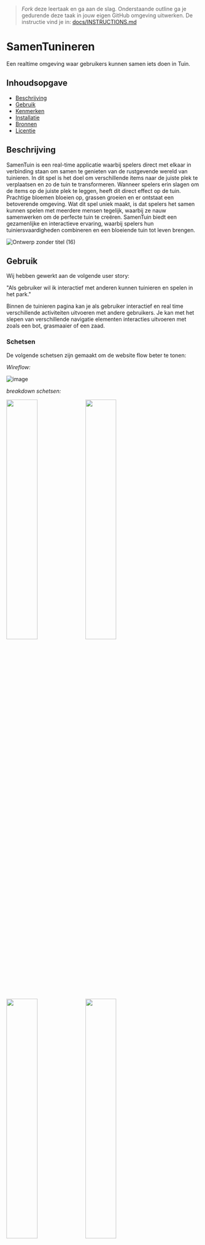 > _Fork_ deze leertaak en ga aan de slag. Onderstaande outline ga je gedurende deze taak in jouw eigen GitHub omgeving uitwerken. De instructie vind je in: [docs/INSTRUCTIONS.md](docs/INSTRUCTIONS.md)

# SamenTunineren 
Een realtime omgeving waar gebruikers kunnen samen iets doen in Tuin.
<!-- Geef je project een titel en schrijf in één zin wat het is -->

## Inhoudsopgave

  * [Beschrijving](#beschrijving)
  * [Gebruik](#gebruik)
  * [Kenmerken](#kenmerken)
  * [Installatie](#installatie)
  * [Bronnen](#bronnen)
  * [Licentie](#licentie)

## Beschrijving
SamenTuin is een real-time applicatie waarbij spelers direct met elkaar in verbinding staan om samen te genieten van de rustgevende wereld van tuinieren. In dit spel is het doel om verschillende items naar de juiste plek te verplaatsen en zo de tuin te transformeren. Wanneer spelers erin slagen om de items op de juiste plek te leggen, heeft dit direct effect op de tuin. Prachtige bloemen bloeien op, grassen groeien en er ontstaat een betoverende omgeving. Wat dit spel uniek maakt, is dat spelers het samen kunnen spelen met meerdere mensen tegelijk, waarbij ze nauw samenwerken om de perfecte tuin te creëren. SamenTuin biedt een gezamenlijke en interactieve ervaring, waarbij spelers hun tuiniersvaardigheden combineren en een bloeiende tuin tot leven brengen.


![Ontwerp zonder titel (16)](https://github.com/Tolga1999/connecting-people-realtime-web-app/assets/54691201/8e18b02b-6e53-4f8b-9b39-8bc086e44c2f)

<!-- Bij Beschrijving staat kort beschreven wat voor project het is en wat je hebt gemaakt -->
<!-- Voeg een mooie poster visual toe 📸 -->
<!-- Voeg een link toe naar Github Pages 🌐-->

## Gebruik
<!-- Bij Gebruik staat de user story, hoe het werkt en wat je er mee kan. -->
Wij hebben gewerkt aan de volgende user story:

"Als gebruiker wil ik interactief met anderen kunnen tuinieren en spelen in het park."

Binnen de tuinieren pagina kan je als gebruiker interactief en real time verschillende activiteiten uitvoeren met andere gebruikers. Je kan met het slepen van verschillende navigatie elementen interacties uitvoeren met zoals een bot, grasmaaier of een zaad.

### Schetsen
De volgende schetsen zijn gemaakt om de website flow beter te tonen:

_Wireflow:_

![image](https://github.com/Tolga1999/connecting-people-realtime-web-app/assets/112855878/b7d57764-dbf1-4149-a973-86f7de36cedc)

_breakdown schetsen:_

<img src="https://github.com/Tolga1999/connecting-people-realtime-web-app/assets/112855878/3a2c7435-2e74-4ad7-a973-17f81067a21f" width="40%">

<img src="https://github.com/Tolga1999/connecting-people-realtime-web-app/assets/112855878/13d9e059-ccb8-4eb2-bff0-e1625e123da9" width="40%">

<img src="https://github.com/Tolga1999/connecting-people-realtime-web-app/assets/112855878/c9b48566-09a3-4598-955d-d61c1e562f68" width="40%">

<img src="https://github.com/Tolga1999/connecting-people-realtime-web-app/assets/112855878/ae418916-01ef-4f2c-a4f8-9273a0cd17b1" width="40%">

## Kenmerken
<!-- Bij Kenmerken staat welke technieken zijn gebruikt en hoe. Wat is de HTML structuur? Wat zijn de belangrijkste dingen in CSS? Wat is er met JS gedaan en hoe? Misschien heb je iets met NodeJS gedaan, of heb je een framwork of library gebruikt? -->

Nodejs-v:v18.14.0
Npm-v:9.4.1
gsap

## Installatie

## Bronnen

https://greensock.com/draggable/
https://socket.io/docs/v4/


## Licentie

This project is licensed under the terms of the [MIT license](./LICENSE).
